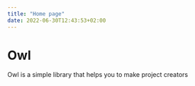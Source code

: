 ```yaml
---
title: "Home page"
date: 2022-06-30T12:43:53+02:00
---
```


# Owl
Owl is a simple library that helps you to make project creators
